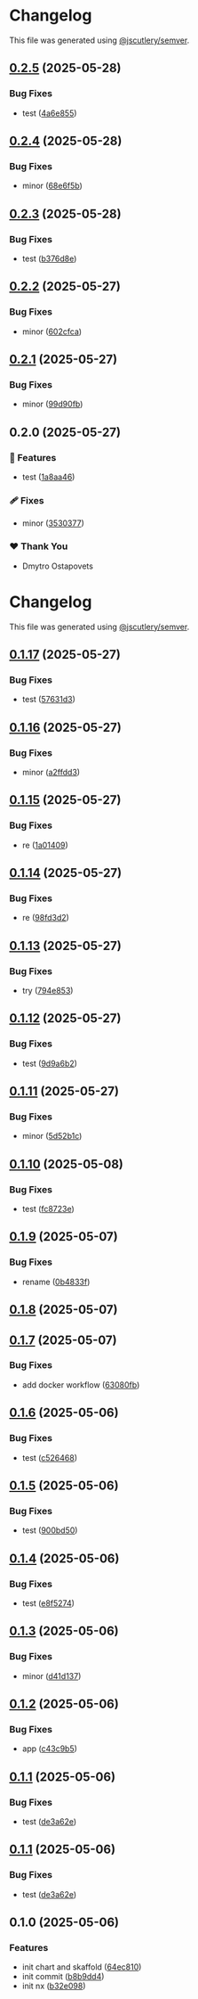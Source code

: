 # Changelog

This file was generated using [@jscutlery/semver](https://github.com/jscutlery/semver).

## [0.2.5](https://github.com/DOstapovets/mono-skaffold-nx/compare/client-0.2.4...client-0.2.5) (2025-05-28)


### Bug Fixes

* test ([4a6e855](https://github.com/DOstapovets/mono-skaffold-nx/commit/4a6e855b65d654ae42449edb5b96e25f3c5078b4))

## [0.2.4](https://github.com/DOstapovets/mono-skaffold-nx/compare/client-0.2.3...client-0.2.4) (2025-05-28)


### Bug Fixes

* minor ([68e6f5b](https://github.com/DOstapovets/mono-skaffold-nx/commit/68e6f5b41935560b8b3548336087371d057b983a))

## [0.2.3](https://github.com/DOstapovets/mono-skaffold-nx/compare/client-0.2.2...client-0.2.3) (2025-05-28)


### Bug Fixes

* test ([b376d8e](https://github.com/DOstapovets/mono-skaffold-nx/commit/b376d8e9181598f96d18d2a144b2f6f86fdd3bfa))

## [0.2.2](https://github.com/DOstapovets/mono-skaffold-nx/compare/client-0.2.1...client-0.2.2) (2025-05-27)


### Bug Fixes

* minor ([602cfca](https://github.com/DOstapovets/mono-skaffold-nx/commit/602cfca287e929975d7b65f2f54f33b8e004e302))

## [0.2.1](https://github.com/DOstapovets/mono-skaffold-nx/compare/client-0.2.0...client-0.2.1) (2025-05-27)


### Bug Fixes

* minor ([99d90fb](https://github.com/DOstapovets/mono-skaffold-nx/commit/99d90fbdd1737acfaea5d0a7b0687ae7e6da0a13))

## 0.2.0 (2025-05-27)

### 🚀 Features

- test ([1a8aa46](https://github.com/DOstapovets/mono-skaffold-nx/commit/1a8aa46))

### 🩹 Fixes

- minor ([3530377](https://github.com/DOstapovets/mono-skaffold-nx/commit/3530377))

### ❤️ Thank You

- Dmytro Ostapovets

# Changelog

This file was generated using [@jscutlery/semver](https://github.com/jscutlery/semver).

## [0.1.17](https://github.com/DOstapovets/mono-skaffold-nx/compare/client-0.1.16...client-0.1.17) (2025-05-27)


### Bug Fixes

* test ([57631d3](https://github.com/DOstapovets/mono-skaffold-nx/commit/57631d3e4e7b69d27ecfe2a5d31d32a038eb356b))

## [0.1.16](https://github.com/DOstapovets/mono-skaffold-nx/compare/client-0.1.15...client-0.1.16) (2025-05-27)


### Bug Fixes

* minor ([a2ffdd3](https://github.com/DOstapovets/mono-skaffold-nx/commit/a2ffdd331c809c4a3082f310995b91fde9a0d398))

## [0.1.15](https://github.com/DOstapovets/mono-skaffold-nx/compare/client-0.1.14...client-0.1.15) (2025-05-27)


### Bug Fixes

* re ([1a01409](https://github.com/DOstapovets/mono-skaffold-nx/commit/1a01409552c9bd916f818fdbaf81c163b1ee1dca))

## [0.1.14](https://github.com/DOstapovets/mono-skaffold-nx/compare/client-0.1.13...client-0.1.14) (2025-05-27)


### Bug Fixes

* re ([98fd3d2](https://github.com/DOstapovets/mono-skaffold-nx/commit/98fd3d2d212a039a50bbad6c4b815ca79156f512))

## [0.1.13](https://github.com/DOstapovets/mono-skaffold-nx/compare/client-0.1.12...client-0.1.13) (2025-05-27)


### Bug Fixes

*  try ([794e853](https://github.com/DOstapovets/mono-skaffold-nx/commit/794e8533b471f750ec4594006d62df4b550568af))

## [0.1.12](https://github.com/DOstapovets/mono-skaffold-nx/compare/client-0.1.11...client-0.1.12) (2025-05-27)


### Bug Fixes

* test ([9d9a6b2](https://github.com/DOstapovets/mono-skaffold-nx/commit/9d9a6b2b808322fe9737c64070f19615de9b87e4))

## [0.1.11](https://github.com/DOstapovets/mono-skaffold-nx/compare/client-0.1.10...client-0.1.11) (2025-05-27)


### Bug Fixes

* minor ([5d52b1c](https://github.com/DOstapovets/mono-skaffold-nx/commit/5d52b1ca33325e3f545ac55d398ca978868c1501))

## [0.1.10](https://github.com/DOstapovets/mono-skaffold-nx/compare/client-0.1.9...client-0.1.10) (2025-05-08)


### Bug Fixes

* test ([fc8723e](https://github.com/DOstapovets/mono-skaffold-nx/commit/fc8723e340fa6bff00ecbb2b3e4155e3403cfa56))

## [0.1.9](https://github.com/DOstapovets/mono-skaffold-nx/compare/client-0.1.8...client-0.1.9) (2025-05-07)


### Bug Fixes

* rename ([0b4833f](https://github.com/DOstapovets/mono-skaffold-nx/commit/0b4833fdd8e44417aff3c339856b80b2489dedb1))

## [0.1.8](https://github.com/DOstapovets/mono-skaffold-nx/compare/client-0.1.7...client-0.1.8) (2025-05-07)

## [0.1.7](https://github.com/DOstapovets/mono-skaffold-nx/compare/client-0.1.6...client-0.1.7) (2025-05-07)


### Bug Fixes

* add docker workflow ([63080fb](https://github.com/DOstapovets/mono-skaffold-nx/commit/63080fb239c339fe1bd1507e28f0a5b5edbc174a))

## [0.1.6](https://github.com/DOstapovets/mono-skaffold-nx/compare/client-0.1.5...client-0.1.6) (2025-05-06)


### Bug Fixes

* test ([c526468](https://github.com/DOstapovets/mono-skaffold-nx/commit/c5264685c3df2a57ec515af70d2f9cdbc81f72ef))

## [0.1.5](https://github.com/DOstapovets/mono-skaffold-nx/compare/client-0.1.4...client-0.1.5) (2025-05-06)


### Bug Fixes

* test ([900bd50](https://github.com/DOstapovets/mono-skaffold-nx/commit/900bd50ea783d28acd514db9dafe5e3341cd3f4a))

## [0.1.4](https://github.com/DOstapovets/mono-skaffold-nx/compare/client-0.1.3...client-0.1.4) (2025-05-06)


### Bug Fixes

* test ([e8f5274](https://github.com/DOstapovets/mono-skaffold-nx/commit/e8f5274c5cad1e3e57c6c11a2bf9882342b335d8))

## [0.1.3](https://github.com/DOstapovets/mono-skaffold-nx/compare/client-0.1.2...client-0.1.3) (2025-05-06)


### Bug Fixes

* minor ([d41d137](https://github.com/DOstapovets/mono-skaffold-nx/commit/d41d137d7f49a1d5103448848324ee5db2b0ab0c))

## [0.1.2](https://github.com/DOstapovets/mono-skaffold-nx/compare/client-0.1.1...client-0.1.2) (2025-05-06)


### Bug Fixes

* app ([c43c9b5](https://github.com/DOstapovets/mono-skaffold-nx/commit/c43c9b543d34377ae9da66252f3941c468ead2a6))

## [0.1.1](https://github.com/DOstapovets/mono-skaffold-nx/compare/client-0.1.0...client-0.1.1) (2025-05-06)


### Bug Fixes

* test ([de3a62e](https://github.com/DOstapovets/mono-skaffold-nx/commit/de3a62e3489215523ce40b26c9c0aae813de963b))

## [0.1.1](https://github.com/DOstapovets/mono-skaffold-nx/compare/client-0.1.0...client-0.1.1) (2025-05-06)


### Bug Fixes

* test ([de3a62e](https://github.com/DOstapovets/mono-skaffold-nx/commit/de3a62e3489215523ce40b26c9c0aae813de963b))

## 0.1.0 (2025-05-06)


### Features

* init chart and skaffold ([64ec810](https://github.com/DOstapovets/mono-skaffold-nx/commit/64ec81060d959667aa70aaacff32f6bd140d80a6))
* init commit ([b8b9dd4](https://github.com/DOstapovets/mono-skaffold-nx/commit/b8b9dd429b10ca1c22560e8ac2b9172349c6a718))
* init nx ([b32e098](https://github.com/DOstapovets/mono-skaffold-nx/commit/b32e09861e7dfc86a26fe8cc76fc066fe9ae6f09))
